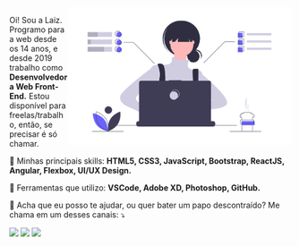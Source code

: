 <img src="https://raw.githubusercontent.com/laizgamaa/laizgamaa/master/img/dev_focus.png" min-width="400px" max-width="400px" width="400px" align="right" alt="Development">

<p align="left">
    Oi! Sou a Laiz. Programo para a web desde os 14 anos, e desde 2019 trabalho como <strong>Desenvolvedora Web Front-End.</strong> Estou disponível para freelas/trabalho, então, se precisar é só chamar.
</p>

<p align="left">
  🦄 Minhas principais skills: <strong>HTML5, CSS3, JavaScript, Bootstrap, ReactJS, Angular, Flexbox, UI/UX Design.</strong>
</p>

<p align="left">
  💼 Ferramentas que utilizo: <strong>VSCode, Adobe XD, Photoshop, GitHub.</strong>
</p>

<p align="left">
  💌 Acha que eu posso te ajudar, ou quer bater um papo descontraído? Me chama em um desses canais: ⤵️
</p>

<p align="left">
    <a href="https://www.linkedin.com/in/laiz-lira-dev" alt="Linkedin" target="_blank">
        <img src="https://img.shields.io/badge/-Linkedin-0e76a8?style=for-the-badge&logo=Linkedin&logoColor=white&link=https://www.linkedin.com/in/iuricode" /></a>
    <a href="https://www.instagram.com/olalaiz/" alt="Instagram" target="_blank">
        <img src="https://img.shields.io/badge/-Instagram-DF0174?style=for-the-badge&logo=instagram&logoColor=white&link=https://www.instagram.com/iuricoding/"/></a>
    <a href="https://www.facebook.com/liralaiz/" alt="Facebook" target="_blank">
        <img src="https://img.shields.io/badge/-Facebook-3b5998?style=for-the-badge&logo=facebook&logoColor=white&link=https://www.facebook.com/exudojazz/"/></a>
</p>
